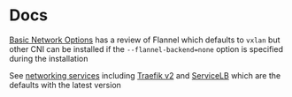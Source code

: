 # Docs

[Basic Network Options](https://docs.k3s.io/networking/basic-network-options) has a review of Flannel which defaults to `vxlan` but other CNI can be installed if the `--flannel-backend=none` option is specified during the installation 

See [networking services](https://docs.k3s.io/networking/networking-services) including [Traefik v2](https://docs.k3s.io/networking/networking-services#traefik-ingress-controller) and [ServiceLB](https://docs.k3s.io/networking/networking-services#service-load-balancer) which are the defaults with the latest version 
